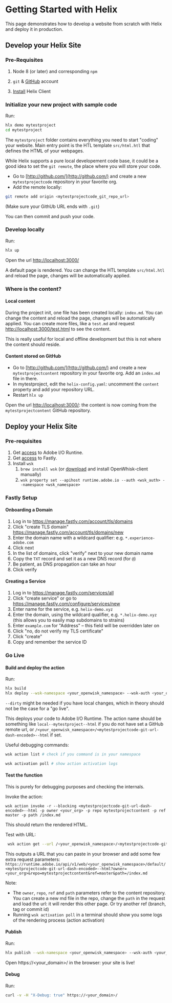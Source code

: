 # Getting Started with Helix

This page demonstrates how to develop a website from scratch with Helix and deploy it in production.

## Develop your Helix Site

### Pre-Requisites

1. Node 8 (or later) and corresponding `npm` 

2. `git` & [GitHub](https://github.com) account

3. [Install](https://github.com/adobe/helix-cli/blob/master/README.md#installation) Helix Client

### Initialize your new project with sample code

Run:

```bash
hlx demo mytestproject
cd mytestproject
```

The `mytestproject` folder contains everything you need to start "coding" your website. Main entry point is the HTL template `src/html.htl` that defines the HTML of your webpages.

While Helix supports a pure local developement code base, it could be a good idea to set the `git remote`, the place where you will store your code.

* Go to [http://github.com/](http://github.com/) and create a new `mytestprojectcode` repository in your favorite org.
* Add the remote locally:

```bash
git remote add origin <mytestprojectcode_git_repo_url>
```
(Make sure your GithUb URL ends with `.git`)

You can then commit and push your code.

### Develop locally

Run:

```bash
hlx up
```

Open the url [http://localhost:3000/](http://localhost:3000/)

A default page is rendered. You can change the HTL template `src/html.htl` and reload the page, changes will be automatically applied.

### Where is the content?

#### Local content
During the project init, one file has been created locally: `index.md`. You can change the content and reload the page, changes will be automatically applied. You can create more files, like a `test.md` and request [http://localhost:3000/test.html](http://localhost:3000/test.html) to see the content.

This is really useful for local and offline development but this is not where the content should reside.

#### Content stored on GitHub

* Go to [http://github.com/](http://github.com/) and create a new `mytestprojectcontent` repository in your favorite org. Add an `index.md` file in there.
* In mytestproject, edit the `helix-config.yaml`: uncomment the `content` property and add your repository URL.
* Restart `hlx up`

Open the url [http://localhost:3000/](http://localhost:3000/): the content is now coming from the `mytestprojectcontent` GitHub repository.

## Deploy your Helix Site

### Pre-requisites

1. Get [access](https://github.com/adobe/project-helix/blob/master/SERVICES.md#adobe-io-runtime) to Adobe I/O Runtine.
2. Get [access](https://github.com/adobe/project-helix/blob/master/SERVICES.md#fastly) to Fastly.
3. Install `wsk`
    1. `brew install wsk` (or [download](https://github.com/apache/incubator-openwhisk-cli/releases) and install OpenWhisk-client manually)
    2. `wsk property set --apihost runtime.adobe.io --auth <wsk_auth> --namespace <wsk_namespace>`

### Fastly Setup

#### Onboarding a Domain

1. Log in to https://manage.fastly.com/account/tls/domains
2. Click "create TLS domain" https://manage.fastly.com/account/tls/domains/new
3. Enter the domain name with a wildcard qualifier: e.g. `*.experience-adobe.com`
4. Click next
5. In the list of domains, click "verify" next to your new domain name
6. Copy the `TXT` record and set it as a new DNS record (for `@`)
7. Be patient, as DNS propagation can take an hour
8. Click verify

#### Creating a Service

1. Log in to https://manage.fastly.com/services/all
2. Click "create service" or go to https://manage.fastly.com/configure/services/new
3. Enter name for the service, e.g. `helix-demo.xyz`
4. Enter the domain, using the wildcard qualifier, e.g. `*.helix-demo.xyz` (this allows you to easily map subdomains to strains)
5. Enter `example.com` for "Address" – this field will be overridden later on
6. Click "no, do not verify my TLS certificate"
7. Click "create"
8. Copy and remember the service ID


### Go Live

#### Build and deploy the action

Run:

```bash
hlx build
hlx deploy --wsk-namespace <your_openwisk_namespace> --wsk-auth <your_openwisk_auth> --fastly-namespace <your_fastly_namespace> --fastly-auth <your_fastly_service_id>
```

`--dirty` might be needed if you have local changes, which in theory should not be the case for a "go live".

This deploys your code to Adobe I/O Runtime. The action name should be something like `local--mytestproject--html` if you do not have set a GitHub remote url, or `/<your_openwisk_namespace>/<mytestprojectcode-git-url-dash-encoded>--html` if set.

Useful debugging commands:

```bash
wsk action list # check if you command is in your namespace

wsk activation poll # show action activation logs
```

#### Test the function

This is purely for debugging purposes and checking the internals.

Invoke the action:

```
wsk action invoke -r --blocking <mytestprojectcode-git-url-dash-encoded>--html -p owner <your_org> -p repo mytestprojectcontent -p ref master -p path /index.md
```

This should return the rendered HTML.

Test with URL:

```bash
 wsk action get --url /<your_openwisk_namespace>/<mytestprojectcode-git-url-dash-encoded>--html
```

This outputs a URL that you can paste in your browser and add some few extra request parameters: `https://runtime.adobe.io/api/v1/web/<your_openwisk_namespace>/default/<mytestprojectcode-git-url-dash-encoded>--html?owner=<your_org>&repo=mytestprojectcontent&ref=master&path=/index.md`

Note:
  * The `owner`, `repo`, `ref` and `path` parameters refer to the content repository. You can create a new md file in the repo, change the `path` in the request and load the url: it will render this other page. Or try another ref (branch, tag or commit id)
  * Running `wsk activation poll` in a terminal should show you some logs of the rendering process (action activation)

#### Publish

Run:

```bash
hlx publish --wsk-namespace <your_openwisk_namespace> --wsk-auth <your_openwisk_auth> --fastly-namespace <your_fastly_namespace> --fastly-auth <your_fastly_service_id>
```

Open https://<your_domain>/ in the browser: your site is live!

#### Debug

Run:

```bash
curl -v -H "X-Debug: true" https://<your_domain>/
```
